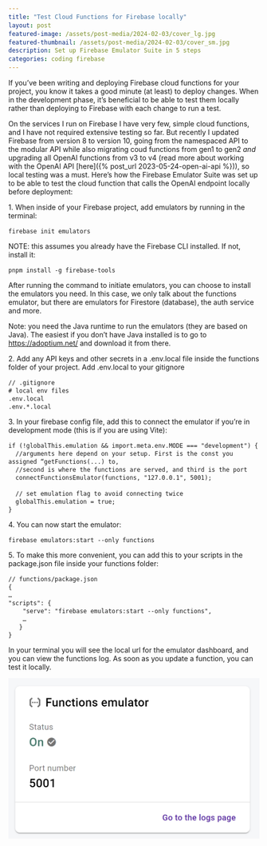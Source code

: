 ```yaml
---
title: "Test Cloud Functions for Firebase locally"
layout: post
featured-image: /assets/post-media/2024-02-03/cover_lg.jpg
featured-thumbnail: /assets/post-media/2024-02-03/cover_sm.jpg
description: Set up Firebase Emulator Suite in 5 steps
categories: coding firebase
---
```


If you’ve been writing and deploying Firebase cloud functions for your project, you know it takes a good minute (at least) to deploy changes. When in the development phase, it’s beneficial to be able to test them locally rather than deploying to Firebase with each change to run a test.

On the services I run on Firebase I have very few, simple cloud functions, and I have not required extensive testing so far. But recently I updated Firebase from version 8 to version 10, going from the namespaced API to the modular API while also migrating coud functions from gen1 to gen2 _and_ upgrading all OpenAI functions from v3 to v4 (read more about working with the OpenAI API [here]({% post_url 2023-05-24-open-ai-api %})), so local testing was a must. Here’s how the Firebase Emulator Suite was set up to be able to test the cloud function that calls the OpenAI endpoint locally before deployment:

1\. When inside of your Firebase project, add emulators by running in the terminal:

```
firebase init emulators
```

NOTE: this assumes you already have the Firebase CLI installed. If not, install it:

```
pnpm install -g firebase-tools
```

After running the command to initiate emulators, you can choose to install the emulators you need. In this case, we only talk about the functions emulator, but there are emulators for Firestore (database), the auth service and more.

Note: you need the Java runtime to run the emulators (they are based on Java). The easiest if you don’t have Java installed is to go to https://adoptium.net/ and download it from there.

2\. Add any API keys and other secrets in a .env.local file inside the functions folder of your project. Add .env.local to your gitignore

```
// .gitignore
# local env files
.env.local
.env.*.local
```

3\. In your firebase config file, add this to connect the emulator if you’re in development mode (this is if you are using Vite):

```
if (!globalThis.emulation && import.meta.env.MODE === "development") {
  //arguments here depend on your setup. First is the const you assigned “getFunctions(...) to,
  //second is where the functions are served, and third is the port
  connectFunctionsEmulator(functions, "127.0.0.1", 5001);

  // set emulation flag to avoid connecting twice
  globalThis.emulation = true;
}
```

4\. You can now start the emulator:

```
firebase emulators:start --only functions
```

5\. To make this more convenient, you can add this to your scripts in the package.json file inside your functions folder:

```
// functions/package.json
{
…
"scripts": {
    "serve": "firebase emulators:start --only functions",
    …
   }
}
```

In your terminal you will see the local url for the emulator dashboard, and you can view the functions log. As soon as you update a function, you can test it locally.

<img class="half-image" src="/assets/post-media/2024-02-03/functions-emulator.png"/>
